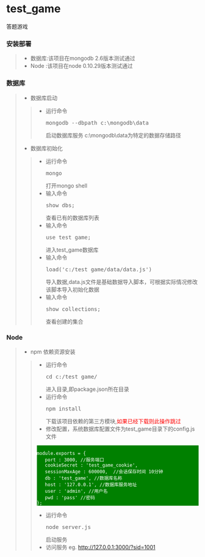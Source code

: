 test_game
=========
答题游戏

### 安装部署

> * 数据库:该项目在mongodb 2.6版本测试通过
> * Node :该项目在node 0.10.29版本测试通过

### 数据库

>
> * 数据库启动
>> + 运行命令<pre>mongodb --dbpath c:\mongodb\data</pre> 启动数据库服务 c:\mongodb\data为特定的数据存储路径
> * 数据库初始化
>> + 运行命令 <pre>mongo</pre> 打开mongo shell
>> + 输入命令 <pre>show dbs;</pre>查看已有的数据库列表
>> + 输入命令 <pre>use test_game;</pre>进入test_game数据库
>> + 输入命令 <pre>load('c:/test_game/data/data.js')</pre> 导入数据,data.js文件是基础数据导入脚本，可根据实际情况修改该脚本导入初始化数据
>> + 输入命令 <pre>show collections;</pre>查看创建的集合
>

### Node

>
> * npm 依赖资源安装
>> + 运行命令 <pre>cd c:/test_game/</pre> 进入目录,即package.json所在目录
>> + 运行命令 <pre>npm install</pre> 下载该项目依赖的第三方模块,<span style="color:red;">如果已经下载则此操作跳过</span>
>> + 修改配置，系统数据库配置文件为test_game目录下的config.js文件
>>
>><pre style="background-color:green;"><code style="background-color:green;color:white;">
>>module.exports = {
>>    port : 3000, //服务端口
>>    cookieSecret : 'test_game_cookie',
>>    sessionMaxAge : 600000,  //会话保存时间 10分钟
>>    db : 'test_game', //数据库名称
>>    host : '127.0.0.1', //数据库服务地址
>>    user : 'admin', //用户名
>>    pwd : 'pass' //密码
>>};</code></pre>
>> + 运行命令<pre>node server.js</pre>启动服务
>> + 访问服务 eg. <a href="http://127.0.0.1:3000/?sid=1001">http://127.0.0.1:3000/?sid=1001</a>
>




<!--

安装好mongodb后 需要新建data存储数据 logs/mongodb.log来存储日志
CMD: mongod.exe --dbpath=D:\mongo\data --logpath=d:\mongo\logs\mongdb.log --install 自动启动
新开CMD: mongo 即可

1.建库: 
use test_game

2.建collection  类似于表
db.createCollection("user")

3.插入数据 
db.user.insert({sid:101, name:'张三'})

4.查询数据
db.user.find()
db.users.find({sid:"102"})

----------------------------
服务启动
node server.js

----------------------------


------  index.js
/main   首页

/honor 荣誉榜

/mybattles  我的挑战

/manual 游戏规则

/warzone/:qs_id  战区  列出某某题集下的正在进行的挑战，以及每个挑战下的人名


------ battle.js
/battle/:b_id  挑战 挑战界面， 进行挑战
/getWarzoneData 获取战场信息 列出某某题集下的正在进行的挑战，以及每个挑战下的人名
/createBattle/:qs_id 创建一个战场


/ranklist 战区内积分排行榜

/drillwar/:qs_id  练兵场



==================================

1 首页；最近战区中的当前人数
2 进入题集：显示正在进行的战场列表，从内存中取数据
3 进入题集：排行榜- 显示该题集下的人的积分列表 OK
4 进入题集：删除练兵场后的战场链接 OK
5 进入题集：建立新的战场
6 编写命令的常量模型 前后台通用的模块
7 完成battleIo中方法
8 战场重构


S -> C
READY -- 表示服务器准备好了
BROADCAST -- msg:'XXXXXXX'  -- 表示广播发送一条信息  在某题集内广播，或在全局广播

JOIN_BATTLE -- msg:'XXXXX' --  进入某挑战  当客户端接收到该消息的时候更新战场局势
FIEE_BATTLE -- msg:'XXXXX' --  逃离挑战  当客户端接收到该消息的时候更新战场局势

ANSWER_RIGHT -- sid:1 progress:5 -- 表示某人答题正确 当客户端接收到该消息的时候更新对应客户的进度
USE_PROPERTY -- sid:1 tosid:2 action:delay放慢速度 -- 表示用户1对用户2使用道具 将进度拖慢

BATTLE_OK -- sid:1 score:100 time:120 breakRecord:true record:99
-- 表示用户1挑战成功以及其成绩和用时 record为该题集的记录 breakRecord为true表示破记录

BREAK_RECORD -- sid:1 score:100 record:99 -- 表示用户1以得分100破了最高记录99  在某题集内广播

JOIN_STORE -- qsid:88 sid:1 -- 表示用户1进入题集88 在全局广播
FIEE_STORE -- qsid:88 sid:1 -- 表示用户1退出体积88 在全局广播

CHALLENGE -- sid:1 tosid:2 -- 表示用户1向用户2发起挑战

C -> S
READY -- sid:1  -- 发送参数 表示客户端准备好了
START_BATTLE -- bid:1 -- 表示战场1开始战斗，由战场创建人点击开始按钮
-->
